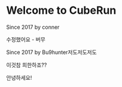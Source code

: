 # Welcome to CubeRun
Since 2017
by conner 

수정했어요 - 버무

Since 2017 by Bu9hunter저도저도저도

이것참 희한하죠??

안녕하세요!

